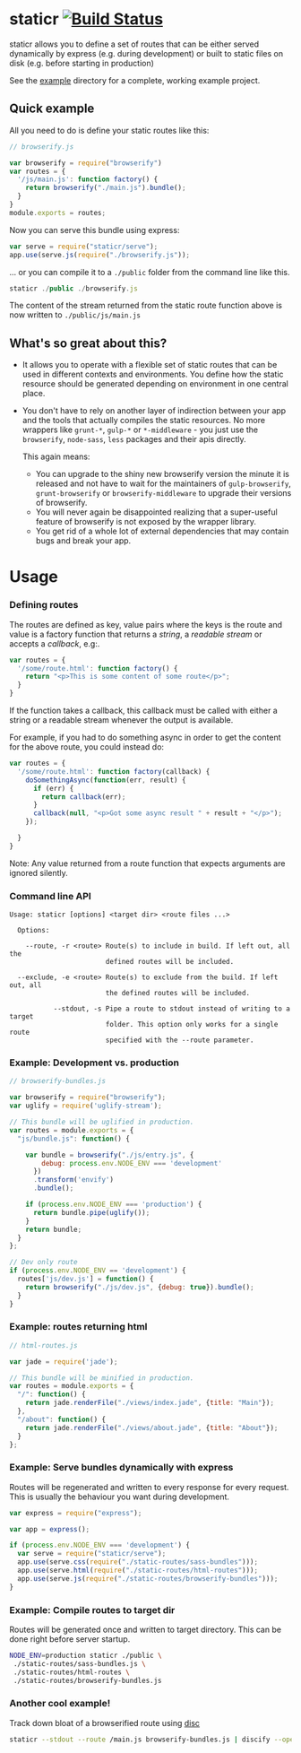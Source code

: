 # staticr [![Build Status](https://secure.travis-ci.org/bjoerge/staticr.png)](http://travis-ci.org/bjoerge/staticr)

staticr allows you to define a set of routes that can be either served dynamically by express (e.g. during development) or built to static files on disk (e.g. before starting in production)

See the [example](https://github.com/bjoerge/staticr/tree/master/example) directory for a complete, working example project.

## Quick example

All you need to do is define your static routes like this:

```js
// browserify.js

var browserify = require("browserify")
var routes = {
  '/js/main.js': function factory() {
    return browserify("./main.js").bundle();
  }
}
module.exports = routes;
```

Now you can serve this bundle using express:

```js
var serve = require("staticr/serve");
app.use(serve.js(require("./browserify.js"));
```

... or you can compile it to a `./public` folder from the command line like this.

```js
staticr ./public ./browserify.js
```

The content of the stream returned from the static route function above is now written to `./public/js/main.js`

## What's so great about this?

- It allows you to operate with a flexible set of static routes that can be used in different contexts and environments. 
You define how the static resource should be generated depending on environment in one central place.

- You don't have to rely on another layer of indirection between your app and the tools that actually compiles the static resources.
  No more wrappers like `grunt-*`, `gulp-*` or `*-middleware` - you just use the `browserify`, `node-sass`, `less`
  packages and their apis directly.

  This again means:
  - You can upgrade to the shiny new browserify version the minute it is released and not have to wait for
    the maintainers of `gulp-browserify`, `grunt-browserify` or `browserify-middleware` to upgrade their versions of browserify.
  - You will never again be disappointed realizing that a super-useful feature of browserify is not exposed by the wrapper library.
  - You get rid of a whole lot of external dependencies that may contain bugs and break your app.

# Usage

### Defining routes 

The routes are defined as key, value pairs where the keys is the route and value is a factory function that returns
a *string*, a *readable stream* or accepts a *callback*, e.g:.

```js
var routes = {
  '/some/route.html': function factory() {
    return "<p>This is some content of some route</p>";
  }
}
```

If the function takes a callback, this callback must be called with either a string or a readable stream whenever the output is available.

For example, if you had to do something async in order to get the content for the above route, you could instead do:

```js
var routes = {
  '/some/route.html': function factory(callback) {
    doSomethingAsync(function(err, result) {
      if (err) {
        return callback(err);
      }
      callback(null, "<p>Got some async result " + result + "</p>");
    });

  }
}
```

Note: Any value returned from a route function that expects arguments are ignored silently.

### Command line API

```
Usage: staticr [options] <target dir> <route files ...>

  Options:

    --route, -r <route> Route(s) to include in build. If left out, all the 
                        defined routes will be included.

  --exclude, -e <route> Route(s) to exclude from the build. If left out, all
                        the defined routes will be included.

           --stdout, -s Pipe a route to stdout instead of writing to a target
                        folder. This option only works for a single route
                        specified with the --route parameter.
```

### Example: Development vs. production

```js
// browserify-bundles.js

var browserify = require("browserify");
var uglify = require('uglify-stream');

// This bundle will be uglified in production.
var routes = module.exports = {
  "js/bundle.js": function() {

    var bundle = browserify("./js/entry.js", {
        debug: process.env.NODE_ENV === 'development'
      })
      .transform('envify')
      .bundle();

    if (process.env.NODE_ENV === 'production') {
      return bundle.pipe(uglify());
    }
    return bundle;
  }
};

// Dev only route
if (process.env.NODE_ENV == 'development') {
  routes['js/dev.js'] = function() {
    return browserify("./js/dev.js", {debug: true}).bundle();
  }
}
```

### Example: routes returning html

```js
// html-routes.js

var jade = require('jade');

// This bundle will be minified in production.
var routes = module.exports = {
  "/": function() {
    return jade.renderFile("./views/index.jade", {title: "Main"});
  },
  "/about": function() {
    return jade.renderFile("./views/about.jade", {title: "About"});
  }
};

```

### Example: Serve bundles dynamically with express

Routes will be regenerated and written to every response for every request. This is usually the behaviour you want during development.

```js
var express = require("express");

var app = express();

if (process.env.NODE_ENV === 'development') {
  var serve = require("staticr/serve");
  app.use(serve.css(require("./static-routes/sass-bundles")));
  app.use(serve.html(require("./static-routes/html-routes")));
  app.use(serve.js(require("./static-routes/browserify-bundles")));
}

```

### Example: Compile routes to target dir

Routes will be generated once and written to target directory. This can be done right before server startup.

```sh
NODE_ENV=production staticr ./public \
 ./static-routes/sass-bundles.js \
 ./static-routes/html-routes \
 ./static-routes/browserify-bundles.js
```

### Another cool example!

Track down bloat of a browserified route using [disc](https://github.com/hughsk/discify)

```sh
staticr --stdout --route /main.js browserify-bundles.js | discify --open
```
